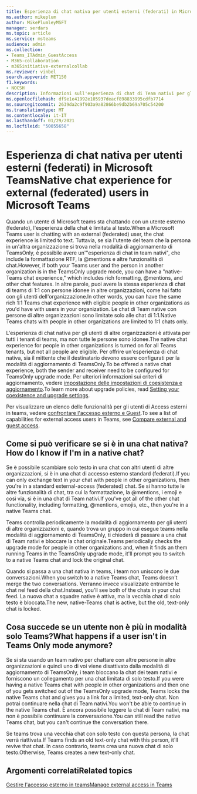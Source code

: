 ```yaml
---
title: Esperienza di chat nativa per utenti esterni (federati) in Microsoft Teams
ms.author: mikeplum
author: MikePlumleyMSFT
manager: serdars
ms.topic: article
ms.service: msteams
audience: admin
ms.collection:
- Teams_ITAdmin_GuestAccess
- M365-collaboration
- m365initiative-externalcollab
ms.reviewer: vinbel
search.appverid: MET150
f1.keywords:
- NOCSH
description: Informazioni sull'esperienza di chat di Team nativi per gli utenti di Access esterni (federati) in Microsoft teams in cui entrambi gli utenti si trovano nella modalità di aggiornamento di TeamsOnly.
ms.openlocfilehash: df9e1e41992e105937deacf898833995cdfb7714
ms.sourcegitcommit: 2639da2c9f903a9a82866be9db2b69a705c54200
ms.translationtype: MT
ms.contentlocale: it-IT
ms.lasthandoff: 01/29/2021
ms.locfileid: "50055658"
---
```

# <a name="native-chat-experience-for-external-federated-users-in-microsoft-teams"></a><span data-ttu-id="a3372-103">Esperienza di chat nativa per utenti esterni (federati) in Microsoft Teams</span><span class="sxs-lookup"><span data-stu-id="a3372-103">Native chat experience for external (federated) users in Microsoft Teams</span></span>

<span data-ttu-id="a3372-104">Quando un utente di Microsoft teams sta chattando con un utente esterno (federato), l'esperienza della chat è limitata al testo.</span><span class="sxs-lookup"><span data-stu-id="a3372-104">When a Microsoft Teams user is chatting with an external (federated) user, the chat experience is limited to text.</span></span> <span data-ttu-id="a3372-105">Tuttavia, se sia l'utente del team che la persona in un'altra organizzazione si trova nella modalità di aggiornamento di TeamsOnly, è possibile avere un'"esperienza di chat in team nativi", che include la formattazione RTF, la @mentions e altre funzionalità di chat.</span><span class="sxs-lookup"><span data-stu-id="a3372-105">However, if both your Teams user and the person in another organization is in the TeamsOnly upgrade mode, you can have a "native-Teams chat experience," which includes rich formatting, @mentions, and other chat features.</span></span> <span data-ttu-id="a3372-106">In altre parole, puoi avere la stessa esperienza di chat di teams di 1:1 con persone idonee in altre organizzazioni, come hai fatto con gli utenti dell'organizzazione.</span><span class="sxs-lookup"><span data-stu-id="a3372-106">In other words, you can have the same rich 1:1 Teams chat experience with eligible people in other organizations as you'd have with users in your organization.</span></span> <span data-ttu-id="a3372-107">Le chat di Team native con persone di altre organizzazioni sono limitate solo alle chat di 1:1.</span><span class="sxs-lookup"><span data-stu-id="a3372-107">Native Teams chats with people in other organizations are limited to 1:1 chats only.</span></span>

<span data-ttu-id="a3372-108">L'esperienza di chat nativa per gli utenti di altre organizzazioni è attivata per tutti i tenant di teams, ma non tutte le persone sono idonee.</span><span class="sxs-lookup"><span data-stu-id="a3372-108">The native chat experience for people in other organizations is turned on for all Teams tenants, but not all people are eligible.</span></span> <span data-ttu-id="a3372-109">Per offrire un'esperienza di chat nativa, sia il mittente che il destinatario devono essere configurati per la modalità di aggiornamento di TeamsOnly.</span><span class="sxs-lookup"><span data-stu-id="a3372-109">To be offered a native chat experience, both the sender and receiver need to be configured for TeamsOnly upgrade mode.</span></span> <span data-ttu-id="a3372-110">Per ulteriori informazioni sui criteri di aggiornamento, vedere [impostazione delle impostazioni di coesistenza e aggiornamento](setting-your-coexistence-and-upgrade-settings.md).</span><span class="sxs-lookup"><span data-stu-id="a3372-110">To learn more about upgrade policies, read [Setting your coexistence and upgrade settings](setting-your-coexistence-and-upgrade-settings.md).</span></span>

<span data-ttu-id="a3372-111">Per visualizzare un elenco delle funzionalità per gli utenti di Access esterni in teams, vedere [confrontare l'accesso esterno e Guest](communicate-with-users-from-other-organizations.md#compare-external-and-guest-access).</span><span class="sxs-lookup"><span data-stu-id="a3372-111">To see a list of capabilities for external access users in Teams, see [Compare external and guest access](communicate-with-users-from-other-organizations.md#compare-external-and-guest-access).</span></span>

## <a name="how-do-i-know-if-im-in-a-native-chat"></a><span data-ttu-id="a3372-112">Come si può verificare se si è in una chat nativa?</span><span class="sxs-lookup"><span data-stu-id="a3372-112">How do I know if I'm in a native chat?</span></span>

<span data-ttu-id="a3372-113">Se è possibile scambiare solo testo in una chat con altri utenti di altre organizzazioni, si è in una chat di accesso esterno standard (federati).</span><span class="sxs-lookup"><span data-stu-id="a3372-113">If you can only exchange text in your chat with people in other organizations, then you're in a standard external-access (federated) chat.</span></span> <span data-ttu-id="a3372-114">Se si hanno tutte le altre funzionalità di chat, tra cui la formattazione, la @mentions, i emoji e così via, si è in una chat di Team nativi.</span><span class="sxs-lookup"><span data-stu-id="a3372-114">If you've got all of the other chat functionality, including formatting, @mentions, emojis, etc., then you're in a native Teams chat.</span></span> 

<span data-ttu-id="a3372-115">Teams controlla periodicamente la modalità di aggiornamento per gli utenti di altre organizzazioni e, quando trova un gruppo in cui esegue teams nella modalità di aggiornamento di TeamsOnly, ti chiederà di passare a una chat di Team nativi e bloccare la chat originale.</span><span class="sxs-lookup"><span data-stu-id="a3372-115">Teams periodically checks the upgrade mode for people in other organizations and, when it finds an them running Teams in the TeamsOnly upgrade mode, it'll prompt you to switch to a native Teams chat and lock the original chat.</span></span>

<span data-ttu-id="a3372-116">Quando si passa a una chat nativa in teams, i team non uniscono le due conversazioni.</span><span class="sxs-lookup"><span data-stu-id="a3372-116">When you switch to a native Teams chat, Teams doesn't merge the two conversations.</span></span> <span data-ttu-id="a3372-117">Verranno invece visualizzate entrambe le chat nel feed della chat.</span><span class="sxs-lookup"><span data-stu-id="a3372-117">Instead, you'll see both of the chats in your chat feed.</span></span> <span data-ttu-id="a3372-118">La nuova chat a squadre native è attiva, ma la vecchia chat di solo testo è bloccata.</span><span class="sxs-lookup"><span data-stu-id="a3372-118">The new, native-Teams chat is active, but the old, text-only chat is locked.</span></span>



## <a name="what-happens-if-a-user-isnt-in-teams-only-mode-anymore"></a><span data-ttu-id="a3372-119">Cosa succede se un utente non è più in modalità solo Teams?</span><span class="sxs-lookup"><span data-stu-id="a3372-119">What happens if a user isn't in Teams Only mode anymore?</span></span>

<span data-ttu-id="a3372-120">Se si sta usando un team nativo per chattare con altre persone in altre organizzazioni e quindi uno di voi viene disattivato dalla modalità di aggiornamento di TeamsOnly, i team bloccano la chat dei team nativi e forniscono un collegamento per una chat limitata di solo testo.</span><span class="sxs-lookup"><span data-stu-id="a3372-120">If you were having a native Teams chat with people in other organizations and then one of you gets switched out of the TeamsOnly upgrade mode, Teams locks the native Teams chat and gives you a link for a limited, text-only chat.</span></span> <span data-ttu-id="a3372-121">Non potrai continuare nella chat di Team nativi.</span><span class="sxs-lookup"><span data-stu-id="a3372-121">You won't be able to continue in the native Teams chat.</span></span> <span data-ttu-id="a3372-122">È ancora possibile leggere la chat di Team nativi, ma non è possibile continuare la conversazione.</span><span class="sxs-lookup"><span data-stu-id="a3372-122">You can still read the native Teams chat, but you can't continue the conversation there.</span></span>

<span data-ttu-id="a3372-123">Se teams trova una vecchia chat con solo testo con questa persona, la chat verrà riattivata.</span><span class="sxs-lookup"><span data-stu-id="a3372-123">If Teams finds an old text-only chat with this person, it'll revive that chat.</span></span> <span data-ttu-id="a3372-124">In caso contrario, teams crea una nuova chat di solo testo.</span><span class="sxs-lookup"><span data-stu-id="a3372-124">Otherwise, Teams creates a new text-only chat.</span></span>


## <a name="related-topics"></a><span data-ttu-id="a3372-125">Argomenti correlati</span><span class="sxs-lookup"><span data-stu-id="a3372-125">Related topics</span></span>

[<span data-ttu-id="a3372-126">Gestire l'accesso esterno in teams</span><span class="sxs-lookup"><span data-stu-id="a3372-126">Manage external access in Teams</span></span>](manage-external-access.md)
